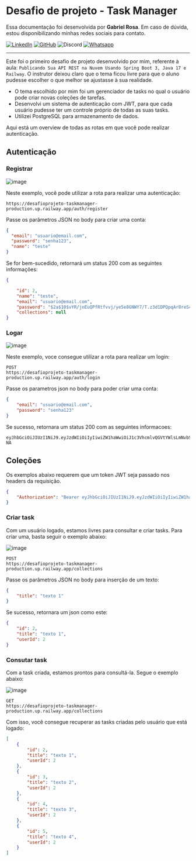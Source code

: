 # Desafio de projeto - Task Manager

Essa documentação foi desenvolvida por **Gabriel Rosa**. Em caso de dúvida, estou disponibilizando minhas redes sociais para contato.

[![LinkedIn](https://img.shields.io/badge/LinkedIn-gabriel--rosaa-blue?logo=linkedin)](https://www.linkedin.com/in/gabriel-rosaa/) [![GitHub](https://img.shields.io/badge/GitHub-Gabriel--Pink-black?logo=github)](https://github.com/Gabriel-Pink) ![Discord](https://img.shields.io/badge/Discord-gabriel.tec-%237289DA?logo=discord)
[![Whatsapp](https://img.shields.io/badge/Whatsapp-(11)%2091356--4300-%237289DA?logo=whatsapp)](https://wa.me/+5511913564300) 

---

Este foi o primeiro desafio de projeto desenvolvido por mim, referente à aula: `Publicando Sua API REST na Nuvem Usando Spring Boot 3, Java 17 e Railway`. O instrutor deixou claro que o tema ficou livre para que o aluno pudesse escolher o que melhor se ajustasse à sua realidade.

- O tema escolhido por mim foi um gerenciador de tasks no qual o usuário pode criar novas coleções de tarefas.
- Desenvolvi um sistema de autenticação com JWT, para que cada usuário pudesse ter um controle próprio de todas as suas tasks.
- Utilizei PostgreSQL para armazenamento de dados.

Aqui está um overview de todas as rotas em que você pode realizar autenticação.

## Autenticação

### Registrar

![image](https://github.com/user-attachments/assets/016c6e21-cbd8-4b66-9e1a-dd73db88171b)


Neste exemplo, você pode utilizar a rota para realizar uma autenticação:

```
https://desafioprojeto-taskmanager-production.up.railway.app/auth/register
```

Passe os parâmetros JSON no body para criar uma conta:

```json
{
  "email": "usuario@email.com",
  "password": "senha123",
  "name": "teste"
}
```

Se for bem-sucedido, retornará um status 200 com as seguintes informações:

```json
{

    "id": 2,
    "name": "teste",
    "email": "usuario@email.com",
    "password": "$2a$10$vYR/jnEuQPfRtfvvj/ye5e8GNWY7/T.z3d1DPQpqAr8reS4UN7lWW",
    "collections": null
}
```

### Logar

![image](https://github.com/user-attachments/assets/5a269de7-f6f1-43fa-98fe-8ba8524c1455)

Neste exemplo, voce consegue utilizar a rota para realizar um login:

```
POST
https://desafioprojeto-taskmanager-production.up.railway.app/auth/login
```

Passe os parametros json no body para poder criar uma conta:

```json
{
    "email": "usuario@email.com",
    "password": "senha123"
}
```

Se sucesso, retornara um status 200 com as seguintes informacoes:

```jwt
eyJhbGciOiJIUzI1NiJ9.eyJzdWIiOiIyIiwiZW1haWwiOiJ1c3VhcmlvQGVtYWlsLmNvbSIsIm5hbWUiOiJ0ZXN0ZSIsImlhdCI6MTc0MDI5NDQ3NiwiZXhwIjoxNzQwMjk4MDc2fQ.1frpdc3BOcAAZrDTk4BLFxwcTM_2T1zxOYY5BMqy-NA
```


## Coleções


Os exemplos abaixo requerem que um token JWT seja passado nos headers da requisição.

```json
{
	"Authorization": "Bearer eyJhbGciOiJIUzI1NiJ9.eyJzdWIiOiIyIiwiZW1haWwiOiJ1c3VhcmlvQGVtYWlsLmNvbSIsIm5hbWUiOiJ0ZXN0ZSIsImlhdCI6MTc0MDI5NDQ3NiwiZXhwIjoxNzQwMjk4MDc2fQ.1frpdc3BOcAAZrDTk4BLFxwcTM_2T1zxOYY5BMqy-NA"
}
```

### Criar task

Com um usuário logado, estamos livres para consultar e criar tasks. Para criar uma, basta seguir o exemplo abaixo:

![image](https://github.com/user-attachments/assets/39012933-0258-426f-a202-c95aa3c22bda)

```
POST
https://desafioprojeto-taskmanager-production.up.railway.app/collections
```

Passe os parâmetros JSON no body para inserção de um texto:

```json
{
    "title": "texto 1"
}
```
Se sucesso, retornara um json como este:

```json
{
    "id": 2,
    "title": "texto 1",
    "userId": 2
}
```

### Consutar task

Com a task criada, estamos prontos para consultá-la. Segue o exemplo abaixo:

![image](https://github.com/user-attachments/assets/f28162f7-0f44-42a3-ad29-b9ce6f810a7d)


```
GET
https://desafioprojeto-taskmanager-production.up.railway.app/collections
```

Com isso, você consegue recuperar as tasks criadas pelo usuário que está logado:

```json
[
    {
        "id": 2,
        "title": "texto 1",
        "userId": 2
    },
    {
        "id": 3,
        "title": "texto 2",
        "userId": 2
    },
    {
        "id": 4,
        "title": "texto 3",
        "userId": 2
    },
    {
        "id": 5,
        "title": "texto 4",
        "userId": 2
    }
]
```
